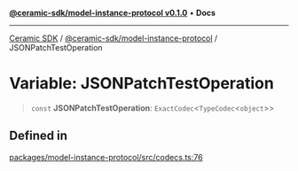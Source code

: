 [**@ceramic-sdk/model-instance-protocol v0.1.0**](../README.md) • **Docs**

***

[Ceramic SDK](../../../README.md) / [@ceramic-sdk/model-instance-protocol](../README.md) / JSONPatchTestOperation

# Variable: JSONPatchTestOperation

> `const` **JSONPatchTestOperation**: `ExactCodec`\<`TypeCodec`\<`object`\>\>

## Defined in

[packages/model-instance-protocol/src/codecs.ts:76](https://github.com/ceramicstudio/ceramic-sdk/blob/a220cbca7950f690af7f3d03a0023681bb9f5426/packages/model-instance-protocol/src/codecs.ts#L76)
